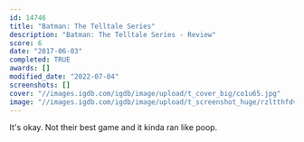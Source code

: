 ```yaml
---
id: 14746
title: "Batman: The Telltale Series"
description: "Batman: The Telltale Series - Review"
score: 6
date: "2017-06-03"
completed: TRUE
awards: []
modified_date: "2022-07-04"
screenshots: []
cover: "//images.igdb.com/igdb/image/upload/t_cover_big/co1u65.jpg"
image: "//images.igdb.com/igdb/image/upload/t_screenshot_huge/rzltthfdvqkurlg7iug6.jpg"
---
```

It's okay. Not their best game and it kinda ran like poop.